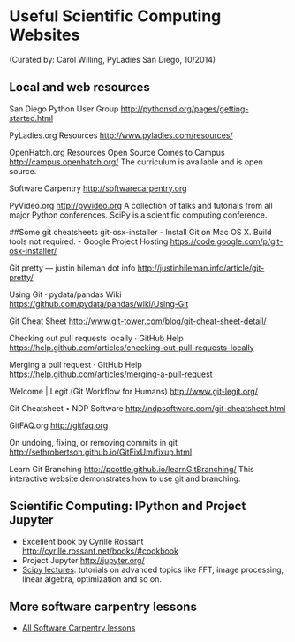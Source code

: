 # Useful Scientific Computing Websites
(Curated by: Carol Willing, PyLadies San Diego, 10/2014)

## Local and web resources
San Diego Python User Group http://pythonsd.org/pages/getting-started.html

PyLadies.org Resources http://www.pyladies.com/resources/

OpenHatch.org Resources
Open Source Comes to Campus http://campus.openhatch.org/
The curriculum is available and is open source.

Software Carpentry http://softwarecarpentry.org

PyVideo.org http://pyvideo.org
A collection of talks and tutorials from all major Python conferences. SciPy is a scientific computing conference.

##Some git cheatsheets
git-osx-installer - Install Git on Mac OS X. Build tools not required. - Google Project Hosting
https://code.google.com/p/git-osx-installer/

Git pretty — justin hileman dot info
http://justinhileman.info/article/git-pretty/

Using Git · pydata/pandas Wiki
https://github.com/pydata/pandas/wiki/Using-Git

Git Cheat Sheet
http://www.git-tower.com/blog/git-cheat-sheet-detail/

Checking out pull requests locally · GitHub Help
https://help.github.com/articles/checking-out-pull-requests-locally

Merging a pull request · GitHub Help
https://help.github.com/articles/merging-a-pull-request

Welcome | Legit (Git Workflow for Humans)
http://www.git-legit.org/

Git Cheatsheet • NDP Software
http://ndpsoftware.com/git-cheatsheet.html

GitFAQ.org http://gitfaq.org

On undoing, fixing, or removing commits in git
http://sethrobertson.github.io/GitFixUm/fixup.html

Learn Git Branching
http://pcottle.github.io/learnGitBranching/ This interactive website demonstrates how to use git and branching.

## Scientific Computing: IPython and Project Jupyter

* Excellent book by Cyrille Rossant http://cyrille.rossant.net/books/#cookbook
* Project Jupyter http://jupyter.org/
* [Scipy lectures](https://scipy-lectures.github.io/): tutorials on advanced topics like FFT, image processing, linear algebra, optimization and so on.

## More software carpentry lessons

* [All Software Carpentry lessons](http://software-carpentry.org/lessons.html)
